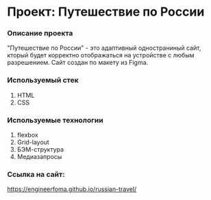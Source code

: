 # Проект: Путешествие по России

### Описание проекта
"Путешествие по России" - это адаптивный одностраниный сайт, кторый будет корректно отображаться на устройстве с любым разрешением. Сайт создан по макету из Figma.

### Используемый стек
1. HTML
2. CSS

### Используемые технологии
1. flexbox
2. Grid-layout
3. БЭМ-структура
4. Медиазапросы

### Ссылка на сайт: 
https://engineerfoma.github.io/russian-travel/